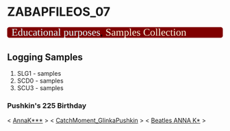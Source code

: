 # ZABAPFILEOS_07
<img src="https://github.com/OlegBash599/ZABAPFILEOS_07/blob/main/lbl.svg"/>

## Logging Samples
1. SLG1 - samples
2. SCD0 - samples
3. SCU3 - samples

### Pushkin's 225 Birthday
< [AnnaK***](https://www.culture.ru/poems/5828/k-ya-pomnyu-chudnoe-mgnovene) >  < [CatchMoment_GlinkaPushkin](https://www.youtube.com/watch?v=AN5r-m6TjoU) > < [Beatles ANNA K*](https://www.youtube.com/watch?v=ew28ocAl-04) > 


